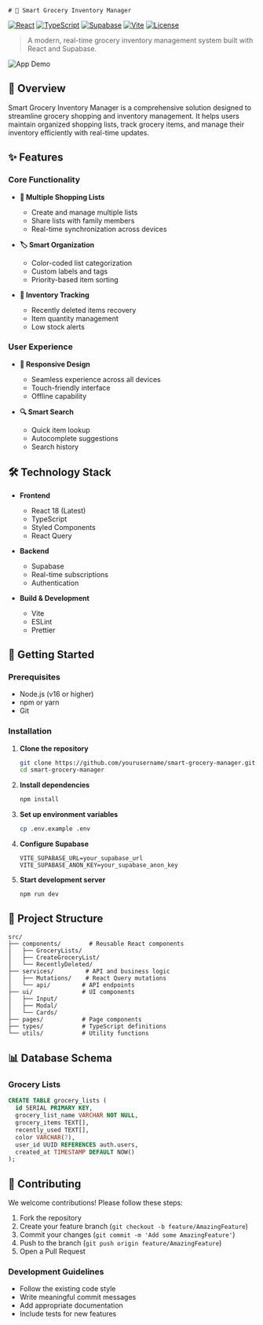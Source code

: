     # 🛒 Smart Grocery Inventory Manager

[![React](https://img.shields.io/badge/React-18-blue.svg)](https://reactjs.org/)
[![TypeScript](https://img.shields.io/badge/TypeScript-5.0-blue.svg)](https://www.typescriptlang.org/)
[![Supabase](https://img.shields.io/badge/Supabase-Latest-green.svg)](https://supabase.io/)
[![Vite](https://img.shields.io/badge/Vite-Latest-purple.svg)](https://vitejs.dev/)
[![License](https://img.shields.io/badge/License-MIT-yellow.svg)](LICENSE)

> A modern, real-time grocery inventory management system built with React and Supabase.

![App Demo](demo.gif)


## 🎯 Overview

Smart Grocery Inventory Manager is a comprehensive solution designed to streamline grocery shopping and inventory management. It helps users maintain organized shopping lists, track grocery items, and manage their inventory efficiently with real-time updates.

## ✨ Features

### Core Functionality

- **📝 Multiple Shopping Lists**

  - Create and manage multiple lists
  - Share lists with family members
  - Real-time synchronization across devices

- **🏷️ Smart Organization**

  - Color-coded list categorization
  - Custom labels and tags
  - Priority-based item sorting

- **🔄 Inventory Tracking**
  - Recently deleted items recovery
  - Item quantity management
  - Low stock alerts

### User Experience

- **📱 Responsive Design**

  - Seamless experience across all devices
  - Touch-friendly interface
  - Offline capability

- **🔍 Smart Search**
  - Quick item lookup
  - Autocomplete suggestions
  - Search history

## 🛠️ Technology Stack

- **Frontend**

  - React 18 (Latest)
  - TypeScript
  - Styled Components
  - React Query

- **Backend**

  - Supabase
  - Real-time subscriptions
  - Authentication

- **Build & Development**
  - Vite
  - ESLint
  - Prettier

## 🚀 Getting Started

### Prerequisites

- Node.js (v16 or higher)
- npm or yarn
- Git

### Installation

1. **Clone the repository**

   ```bash
   git clone https://github.com/yourusername/smart-grocery-manager.git
   cd smart-grocery-manager
   ```

2. **Install dependencies**

   ```bash
   npm install
   ```

3. **Set up environment variables**

   ```bash
   cp .env.example .env
   ```

4. **Configure Supabase**

   ```env
   VITE_SUPABASE_URL=your_supabase_url
   VITE_SUPABASE_ANON_KEY=your_supabase_anon_key
   ```

5. **Start development server**
   ```bash
   npm run dev
   ```

## 📁 Project Structure

```
src/
├── components/        # Reusable React components
│   ├── GroceryLists/
│   ├── CreateGroceryList/
│   └── RecentlyDeleted/
├── services/         # API and business logic
│   ├── Mutations/    # React Query mutations
│   └── api/         # API endpoints
├── ui/              # UI components
│   ├── Input/
│   ├── Modal/
│   └── Cards/
├── pages/           # Page components
├── types/           # TypeScript definitions
└── utils/           # Utility functions
```

## 📊 Database Schema

### Grocery Lists

```sql
CREATE TABLE grocery_lists (
  id SERIAL PRIMARY KEY,
  grocery_list_name VARCHAR NOT NULL,
  grocery_items TEXT[],
  recently_used TEXT[],
  color VARCHAR(7),
  user_id UUID REFERENCES auth.users,
  created_at TIMESTAMP DEFAULT NOW()
);
```

## 🤝 Contributing

We welcome contributions! Please follow these steps:

1. Fork the repository
2. Create your feature branch (`git checkout -b feature/AmazingFeature`)
3. Commit your changes (`git commit -m 'Add some AmazingFeature'`)
4. Push to the branch (`git push origin feature/AmazingFeature`)
5. Open a Pull Request

### Development Guidelines

- Follow the existing code style
- Write meaningful commit messages
- Add appropriate documentation
- Include tests for new features




